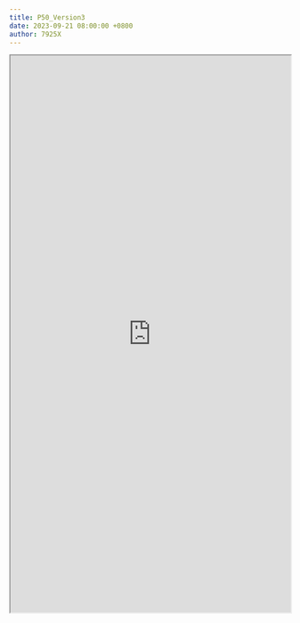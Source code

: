 ```yaml
---
title: P50_Version3
date: 2023-09-21 08:00:00 +0800
author: 7925X
---
```


<iframe src="https://y.dialwo.com/7925X2024/20230921-P50_Version3.pdf" width="100%" height="1000px"></iframe>
